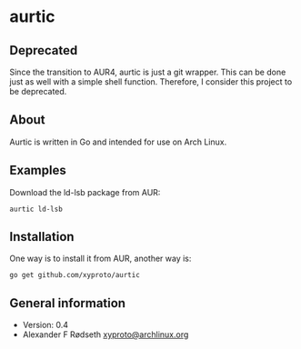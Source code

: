 aurtic
======

Deprecated
----------

Since the transition to AUR4, aurtic is just a git wrapper. This can be done just as well with a simple shell function. Therefore, I consider this project to be deprecated.

About
-----

Aurtic is written in Go and intended for use on Arch Linux.


Examples
--------

Download the ld-lsb package from AUR:

`aurtic ld-lsb`

Installation
------------

One way is to install it from AUR, another way is:

`go get github.com/xyproto/aurtic`

General information
-------------------
* Version: 0.4
* Alexander F Rødseth <xyproto@archlinux.org>
